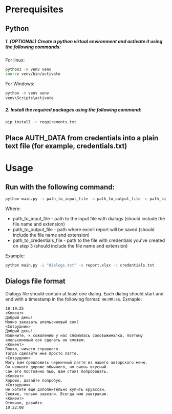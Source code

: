 # Prerequisites
## Python
##### 1. (OPTIONAL) Create a python virtual environment and activate it using the following commands:
For linux:
```bash
python3 -m venv venv
source venv/bin/activate
```
For Windows:
```bash
python -m venv venv
venv\Scripts\activate
```
##### 2. Install the required packages using the following command:
```bash
pip install -r requirements.txt
```
## Place AUTH_DATA from credentials into a plain text file (for example, credentials.txt)

# Usage
## Run with the following command:
```bash
python main.py -i path_to_input_file -o path_to_output_file -c path_to_credentials_file
```
Where:
* path_to_input_file - path to the input file with dialogs (should include the file name and extension)
* path_to_output_file - path where excell report will be saved (should include the file name and extension)
* path_to_credentials_file - path to the file with credentials you've created on step 3 (should include the file name and extension)

Example:
```bash
python main.py -i "dialogs.txt" -o report.xlsx -c credentials.txt
```

## Dialogs file format
Dialogs file should contain at least one dialog.
Each dialog should start and end with a timestamp in the following format: `HH:MM:SS`.
Exmaple:
```
10:19:25
<Клиент>
Добрый день!
Можно заказать апельсиновый сок?
<Сотрудник>
Добрый день!
Извините, к сожалению у нас сломалась соковыжималка, поэтому апельсиновый сок сделать не сможем.
<Клиент>
Понял, ничего страшного.
Тогда сделайте мне просто латте.
<Сотрудник>
Могу вам предложить черничный латте из нашего авторского меню.
Он немного дороже обычного, но очень вкусный.
Сам его постоянно пью, вам стоит попробовать.
<Клиент>
Хорошо, давайте попробую.
<Сотрудник>
Не хотите еще дополнительно купить круассан.
Свежие, только завезли. Всегда ими завтракаю.
<Клиент>
Отлично, давайте.
10:22:08
```
